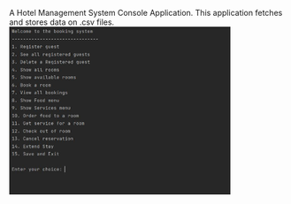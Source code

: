 A Hotel Management System Console Application. 
This application fetches and stores data on .csv files.
<img src="Design/HMS1.JPG" width = "400">
